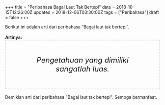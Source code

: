 +++
title = "Peribahasa Bagai Laut Tak Bertepi"
date = 2018-10-15T12:26:00Z
updated = 2018-12-06T03:30:00Z
tags = ["Peribahasa"]
draft = false
+++

<div dir="ltr" style="text-align: left;" trbidi="on"><div style="text-align: justify;">Berikut ini adalah arti dari peribahasa “Bagai laut tak bertepi”.</div><br /><div style="text-align: justify;"><b>Artinya:</b></div><div style="border: 2px dashed #ddd; font-size: 24px; height: auto; margin: 0 auto; padding: 50px; text-align: center; width: auto;"><i>Pengetahuan yang dimiliki sangatlah luas.</i></div><br /><div style="text-align: justify;">Demikian arti dari peribahasa "Bagai laut tak bertepi". Semoga bermanfaat.</div></div>
